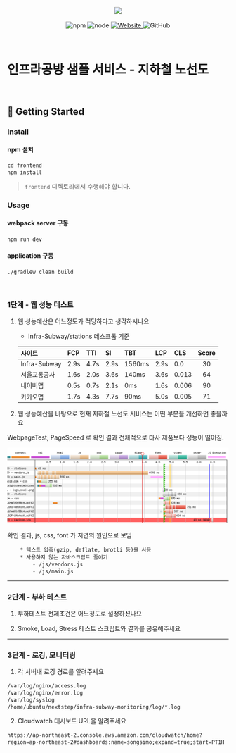 <p align="center">
    <img width="200px;" src="https://raw.githubusercontent.com/woowacourse/atdd-subway-admin-frontend/master/images/main_logo.png"/>
</p>
<p align="center">
  <img alt="npm" src="https://img.shields.io/badge/npm-%3E%3D%205.5.0-blue">
  <img alt="node" src="https://img.shields.io/badge/node-%3E%3D%209.3.0-blue">
  <a href="https://edu.nextstep.camp/c/R89PYi5H" alt="nextstep atdd">
    <img alt="Website" src="https://img.shields.io/website?url=https%3A%2F%2Fedu.nextstep.camp%2Fc%2FR89PYi5H">
  </a>
  <img alt="GitHub" src="https://img.shields.io/github/license/next-step/atdd-subway-service">
</p>

<br>

# 인프라공방 샘플 서비스 - 지하철 노선도

<br>

## 🚀 Getting Started

### Install
#### npm 설치
```
cd frontend
npm install
```
> `frontend` 디렉토리에서 수행해야 합니다.

### Usage
#### webpack server 구동
```
npm run dev
```
#### application 구동
```
./gradlew clean build
```
<br>


### 1단계 - 웹 성능 테스트
1. 웹 성능예산은 어느정도가 적당하다고 생각하시나요
 
   * Infra-Subway/stations 데스크톱 기준

   | 사이트          | FCP  |  TTI  |  SI  |  TBT  |   LCP  |   CLS   |   Score  |
   |----------------|------|------|------|--------|--------| ------- |  :-----: |
   | Infra-Subway   | 2.9s | 4.7s | 2.9s | 1560ms |  2.9s  |   0.0   |    30    |
   | 서울교통공사     | 1.6s | 2.0s | 3.6s |  140ms |  3.6s  |  0.013  |    64    |
   | 네이버맵        | 0.5s | 0.7s | 2.1s |   0ms  |  1.6s  |  0.006  |    90    |
   | 카카오맵        | 1.7s | 4.3s | 7.7s |  90ms  |  5.0s  |  0.005  |    71    |


2. 웹 성능예산을 바탕으로 현재 지하철 노선도 서비스는 어떤 부분을 개선하면 좋을까요

WebpageTest, PageSpeed 로 확인 결과 전체적으로 타사 제품보다 성능이 떨어짐.

![성능 테스트](infra-webpagetest-stations.png)

확인 결과, js, css, font 가 지연의 원인으로 보임

```
    * 텍스트 압축(gzip, deflate, brotli 등)을 사용
    * 사용하지 않는 자바스크립트 줄이기
        - /js/vendors.js
        - /js/main.js
```

---

### 2단계 - 부하 테스트 
1. 부하테스트 전제조건은 어느정도로 설정하셨나요

2. Smoke, Load, Stress 테스트 스크립트와 결과를 공유해주세요

---

### 3단계 - 로깅, 모니터링
1. 각 서버내 로깅 경로를 알려주세요

```
/var/log/nginx/access.log
/var/log/nginx/error.log
/var/log/syslog
/home/ubuntu/nextstep/infra-subway-monitoring/log/*.log
```


2. Cloudwatch 대시보드 URL을 알려주세요
```
https://ap-northeast-2.console.aws.amazon.com/cloudwatch/home?region=ap-northeast-2#dashboards:name=songsimo;expand=true;start=PT1H
```
